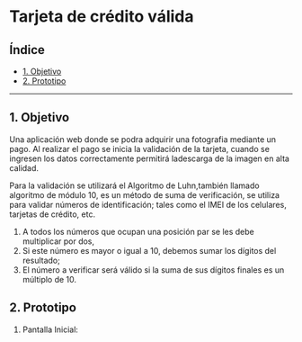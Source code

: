 # Tarjeta de crédito válida

## Índice

* [1. Objetivo](#1-Objetivo)
* [2. Prototipo](#2-Prototipo)

***

## 1. Objetivo

Una aplicación web donde se podra adquirir una fotografia mediante un pago.
Al realizar el pago se inicia la validación de la tarjeta, cuando se ingresen
los datos correctamente permitirá ladescarga de la imagen en alta calidad.

Para la validación se utilizará el Algoritmo de Luhn,también llamado algoritmo
de módulo 10, es un método de suma de verificación, se utiliza para validar números de identificación; tales como el IMEI de los celulares, tarjetas de crédito, etc.

  1. A todos los números que ocupan una posición par se les debe multiplicar por dos,
  2. Si este número es mayor o igual a 10, debemos sumar los dígitos del resultado;
  3. El número a verificar será válido si la suma de sus dígitos finales es un múltiplo de 10.


## 2. Prototipo

  1. Pantalla Inicial:
    [](img/iniciar.png)